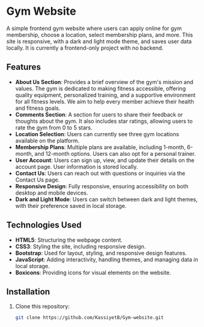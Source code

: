 # Gym Website

A simple frontend gym website where users can apply online for gym membership, choose a location, select membership plans, and more. 
This site is responsive, with a dark and light mode theme, and saves user data locally. It is currently a frontend-only project with no backend.

## Features
- **About Us Section**: Provides a brief overview of the gym's mission and values. The gym is dedicated to making fitness accessible, offering quality equipment, personalized training, and a supportive environment for all fitness levels. We aim to help every member achieve their health and fitness goals.
- **Comments Section**: A section for users to share their feedback or thoughts about the gym. It also includes star ratings, allowing users to rate the gym from 0 to 5 stars.
- **Location Selection**: Users can currently see three gym locations available on the platform.
- **Membership Plans**: Multiple plans are available, including 1-month, 6-month, and 12-month options. Users can also opt for a personal trainer.
- **User Account**: Users can sign up, view, and update their details on the account page. User information is stored locally.
- **Contact Us**: Users can reach out with questions or inquiries via the Contact Us page.
- **Responsive Design**: Fully responsive, ensuring accessibility on both desktop and mobile devices.
- **Dark and Light Mode**: Users can switch between dark and light themes, with their preference saved in local storage.

## Technologies Used

- **HTML5**: Structuring the webpage content.
- **CSS3**: Styling the site, including responsive design.
- **Bootstrap**: Used for layout, styling, and responsive design features.
- **JavaScript**: Adding interactivity, handling themes, and managing data in local storage.
- **Boxicons**: Providing icons for visual elements on the website.

## Installation

1. Clone this repository:
   ```bash
   git clone https://github.com/KassiyetB/Gym-website.git

